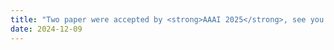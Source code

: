 ```yaml
---
title: "Two paper were accepted by <strong>AAAI 2025</strong>, see you in Philadelphia!"
date: 2024-12-09
---
```

